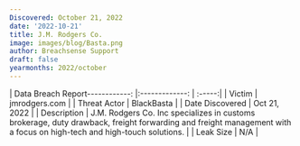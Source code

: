 ```yaml
---
Discovered: October 21, 2022
date: '2022-10-21'
title: J.M. Rodgers Co.
image: images/blog/Basta.png
author: Breachsense Support
draft: false
yearmonths: 2022/october
---
```


| Data Breach Report------------:     |:-------------:    | :-----:|
| Victim      | jmrodgers.com      | 
| Threat Actor      | BlackBasta      | 
| Date Discovered      | Oct 21, 2022      | 
| Description      | J.M. Rodgers Co. Inc specializes in customs brokerage, duty drawback, freight forwarding and freight management with a focus on high-tech and high-touch solutions.      | 
| Leak Size      | N/A      | 

